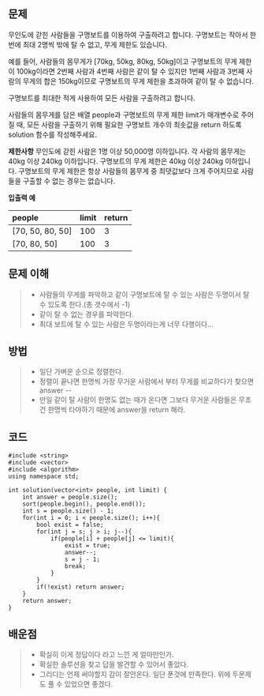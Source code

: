 ## 문제
무인도에 갇힌 사람들을 구명보트를 이용하여 구출하려고 합니다. 구명보트는 작아서 한 번에 최대 2명씩 밖에 탈 수 없고, 무게 제한도 있습니다.

예를 들어, 사람들의 몸무게가 [70kg, 50kg, 80kg, 50kg]이고 구명보트의 무게 제한이 100kg이라면 2번째 사람과 4번째 사람은 같이 탈 수 있지만 1번째 사람과 3번째 사람의 무게의 합은 150kg이므로 구명보트의 무게 제한을 초과하여 같이 탈 수 없습니다.

구명보트를 최대한 적게 사용하여 모든 사람을 구출하려고 합니다.

사람들의 몸무게를 담은 배열 people과 구명보트의 무게 제한 limit가 매개변수로 주어질 때, 모든 사람을 구출하기 위해 필요한 구명보트 개수의 최솟값을 return 하도록 solution 함수를 작성해주세요.

**제한사항**
무인도에 갇힌 사람은 1명 이상 50,000명 이하입니다.
각 사람의 몸무게는 40kg 이상 240kg 이하입니다.
구명보트의 무게 제한은 40kg 이상 240kg 이하입니다.
구명보트의 무게 제한은 항상 사람들의 몸무게 중 최댓값보다 크게 주어지므로 사람들을 구출할 수 없는 경우는 없습니다.

**입출력 예**

| people | limit | return |
|:--------|:--------|:--------|
| [70, 50, 80, 50] | 100 | 3 |
| [70, 80, 50] | 100 | 3 |

## 문제 이해
>* 사람들의 무게를 파악하고 같이 구명보트에 탈 수 있는 사람은 두명이서 탈 수 있도록 한다.(총 갯수에서 -1)
>* 같이 탈 수 없는 경우를 파악한다.
>* 최대 보트에 탈 수 있는 사람은 두명이라는게 너무 다행이다...

## 방법
>* 일단 가벼운 순으로 정렬한다.
>* 정렬이 끝나면 한명씩 가장 무거운 사람에서 부터 무게를 비교하다가 찾으면 answer --
>* 만일 같이 탈 사람이 한명도 없는 때가 온다면 그보다 무거운 사람들은 무조건 한명씩 타야하기 때문에 answer을 return 해라.

## 코드
    #include <string>
    #include <vector>
    #include <algorithm>
    using namespace std;

    int solution(vector<int> people, int limit) {
        int answer = people.size();
        sort(people.begin(), people.end());
        int s = people.size() - 1;
        for(int i = 0; i < people.size(); i++){
            bool exist = false;
            for(int j = s; j > i; j--){
                if(people[i] + people[j] <= limit){
                    exist = true;
                    answer--;
                    s = j - 1;
                    break;
                }
            }
            if(!exist) return answer;
        }
        return answer;
    }


## 배운점
>* 확실히 이게 정답이다 라고 느낀 게 얼마만인가.
>* 확실한 솔루션을 찾고 답을 발견할 수 있어서 좋았다.
>* 그리디는 언제 써야할지 감이 잘안온다. 일단 푼것에 만족한다. 위에 두문제도 풀 수 있었으면 좋겠다.

